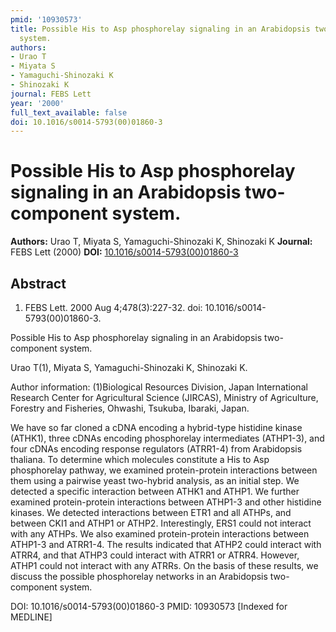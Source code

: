 ```yaml
---
pmid: '10930573'
title: Possible His to Asp phosphorelay signaling in an Arabidopsis two-component
  system.
authors:
- Urao T
- Miyata S
- Yamaguchi-Shinozaki K
- Shinozaki K
journal: FEBS Lett
year: '2000'
full_text_available: false
doi: 10.1016/s0014-5793(00)01860-3
---
```


# Possible His to Asp phosphorelay signaling in an Arabidopsis two-component system.
**Authors:** Urao T, Miyata S, Yamaguchi-Shinozaki K, Shinozaki K
**Journal:** FEBS Lett (2000)
**DOI:** [10.1016/s0014-5793(00)01860-3](https://doi.org/10.1016/s0014-5793(00)01860-3)

## Abstract

1. FEBS Lett. 2000 Aug 4;478(3):227-32. doi: 10.1016/s0014-5793(00)01860-3.

Possible His to Asp phosphorelay signaling in an Arabidopsis two-component 
system.

Urao T(1), Miyata S, Yamaguchi-Shinozaki K, Shinozaki K.

Author information:
(1)Biological Resources Division, Japan International Research Center for 
Agricultural Science (JIRCAS), Ministry of Agriculture, Forestry and Fisheries, 
Ohwashi, Tsukuba, Ibaraki, Japan.

We have so far cloned a cDNA encoding a hybrid-type histidine kinase (ATHK1), 
three cDNAs encoding phosphorelay intermediates (ATHP1-3), and four cDNAs 
encoding response regulators (ATRR1-4) from Arabidopsis thaliana. To determine 
which molecules constitute a His to Asp phosphorelay pathway, we examined 
protein-protein interactions between them using a pairwise yeast two-hybrid 
analysis, as an initial step. We detected a specific interaction between ATHK1 
and ATHP1. We further examined protein-protein interactions between ATHP1-3 and 
other histidine kinases. We detected interactions between ETR1 and all ATHPs, 
and between CKI1 and ATHP1 or ATHP2. Interestingly, ERS1 could not interact with 
any ATHPs. We also examined protein-protein interactions between ATHP1-3 and 
ATRR1-4. The results indicated that ATHP2 could interact with ATRR4, and that 
ATHP3 could interact with ATRR1 or ATRR4. However, ATHP1 could not interact with 
any ATRRs. On the basis of these results, we discuss the possible phosphorelay 
networks in an Arabidopsis two-component system.

DOI: 10.1016/s0014-5793(00)01860-3
PMID: 10930573 [Indexed for MEDLINE]
